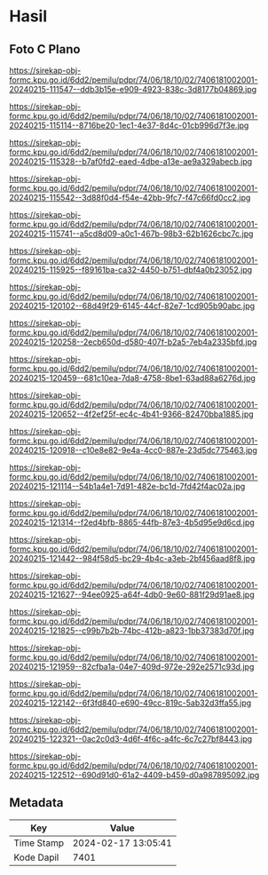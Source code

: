 # Hasil

## Foto C Plano

https://sirekap-obj-formc.kpu.go.id/6dd2/pemilu/pdpr/74/06/18/10/02/7406181002001-20240215-111547--ddb3b15e-e909-4923-838c-3d8177b04869.jpg

https://sirekap-obj-formc.kpu.go.id/6dd2/pemilu/pdpr/74/06/18/10/02/7406181002001-20240215-115114--8716be20-1ec1-4e37-8d4c-01cb996d7f3e.jpg

https://sirekap-obj-formc.kpu.go.id/6dd2/pemilu/pdpr/74/06/18/10/02/7406181002001-20240215-115328--b7af0fd2-eaed-4dbe-a13e-ae9a329abecb.jpg

https://sirekap-obj-formc.kpu.go.id/6dd2/pemilu/pdpr/74/06/18/10/02/7406181002001-20240215-115542--3d88f0d4-f54e-42bb-9fc7-f47c66fd0cc2.jpg

https://sirekap-obj-formc.kpu.go.id/6dd2/pemilu/pdpr/74/06/18/10/02/7406181002001-20240215-115741--a5cd8d09-a0c1-467b-98b3-62b1626cbc7c.jpg

https://sirekap-obj-formc.kpu.go.id/6dd2/pemilu/pdpr/74/06/18/10/02/7406181002001-20240215-115925--f89161ba-ca32-4450-b751-dbf4a0b23052.jpg

https://sirekap-obj-formc.kpu.go.id/6dd2/pemilu/pdpr/74/06/18/10/02/7406181002001-20240215-120102--68d49f29-6145-44cf-82e7-1cd905b90abc.jpg

https://sirekap-obj-formc.kpu.go.id/6dd2/pemilu/pdpr/74/06/18/10/02/7406181002001-20240215-120258--2ecb650d-d580-407f-b2a5-7eb4a2335bfd.jpg

https://sirekap-obj-formc.kpu.go.id/6dd2/pemilu/pdpr/74/06/18/10/02/7406181002001-20240215-120459--681c10ea-7da8-4758-8be1-63ad88a6276d.jpg

https://sirekap-obj-formc.kpu.go.id/6dd2/pemilu/pdpr/74/06/18/10/02/7406181002001-20240215-120652--4f2ef25f-ec4c-4b41-9366-82470bba1885.jpg

https://sirekap-obj-formc.kpu.go.id/6dd2/pemilu/pdpr/74/06/18/10/02/7406181002001-20240215-120918--c10e8e82-9e4a-4cc0-887e-23d5dc775463.jpg

https://sirekap-obj-formc.kpu.go.id/6dd2/pemilu/pdpr/74/06/18/10/02/7406181002001-20240215-121114--54b1a4e1-7d91-482e-bc1d-7fd42f4ac02a.jpg

https://sirekap-obj-formc.kpu.go.id/6dd2/pemilu/pdpr/74/06/18/10/02/7406181002001-20240215-121314--f2ed4bfb-8865-44fb-87e3-4b5d95e9d6cd.jpg

https://sirekap-obj-formc.kpu.go.id/6dd2/pemilu/pdpr/74/06/18/10/02/7406181002001-20240215-121442--984f58d5-bc29-4b4c-a3eb-2bf456aad8f8.jpg

https://sirekap-obj-formc.kpu.go.id/6dd2/pemilu/pdpr/74/06/18/10/02/7406181002001-20240215-121627--94ee0925-a64f-4db0-9e60-881f29d91ae8.jpg

https://sirekap-obj-formc.kpu.go.id/6dd2/pemilu/pdpr/74/06/18/10/02/7406181002001-20240215-121825--c99b7b2b-74bc-412b-a823-1bb37383d70f.jpg

https://sirekap-obj-formc.kpu.go.id/6dd2/pemilu/pdpr/74/06/18/10/02/7406181002001-20240215-121959--82cfba1a-04e7-409d-972e-292e2571c93d.jpg

https://sirekap-obj-formc.kpu.go.id/6dd2/pemilu/pdpr/74/06/18/10/02/7406181002001-20240215-122142--6f3fd840-e690-49cc-819c-5ab32d3ffa55.jpg

https://sirekap-obj-formc.kpu.go.id/6dd2/pemilu/pdpr/74/06/18/10/02/7406181002001-20240215-122321--0ac2c0d3-4d6f-4f6c-a4fc-6c7c27bf8443.jpg

https://sirekap-obj-formc.kpu.go.id/6dd2/pemilu/pdpr/74/06/18/10/02/7406181002001-20240215-122512--690d91d0-61a2-4409-b459-d0a987895092.jpg


## Metadata

| Key        | Value               |
| ---------- | ------------------- |
| Time Stamp | 2024-02-17 13:05:41 |
| Kode Dapil | 7401                |



